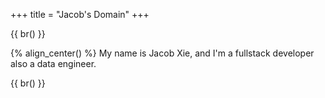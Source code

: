 +++
title = "Jacob's Domain"
+++

{{ br() }}

{% align_center() %}
My name is Jacob Xie, and I'm a fullstack developer also a data engineer.

{{ br() }}
